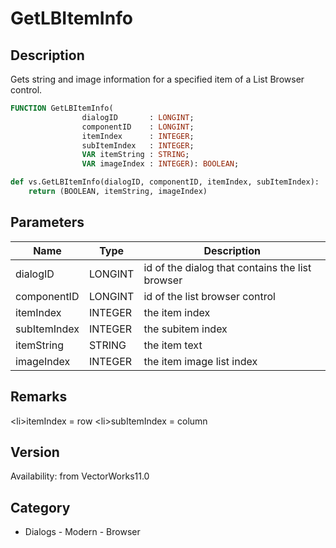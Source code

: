 # GetLBItemInfo

## Description
Gets string and image information for a specified item of a List Browser control.

```pascal
FUNCTION GetLBItemInfo(
				dialogID       : LONGINT;
				componentID    : LONGINT;
				itemIndex      : INTEGER;
				subItemIndex   : INTEGER;
				VAR itemString : STRING;
				VAR imageIndex : INTEGER): BOOLEAN;
```

```python
def vs.GetLBItemInfo(dialogID, componentID, itemIndex, subItemIndex):
    return (BOOLEAN, itemString, imageIndex)
```

## Parameters
|Name|Type|Description|
|---|---|---|
|dialogID|LONGINT|id of the dialog that contains the list browser|
|componentID|LONGINT|id of the list browser control|
|itemIndex|INTEGER|the item index|
|subItemIndex|INTEGER|the subitem index|
|itemString|STRING|the item text|
|imageIndex|INTEGER|the item image list index|

## Remarks
&lt;li&gt;itemIndex = row
&lt;li&gt;subItemIndex = column

## Version
Availability: from VectorWorks11.0

## Category
* Dialogs - Modern - Browser

